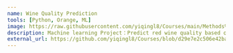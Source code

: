 ```yaml
---
name: Wine Quality Prediction
tools: [Python, Orange, ML]
image: https://raw.githubusercontent.com/yiqingl8/Courses/main/Methods%20of%20Data%20Science/distribution.png
description: Machine learning Project：Predict red wine quality based on physicochemical properties
external_url: https://github.com/yiqingl8/Courses/blob/d29e7e2c506e42ba18dbe6263cd8d771386cb290/Methods%20of%20Data%20Science/Wine-Quality-Prediction/wine_quality_prediction.ipynb
---
```

